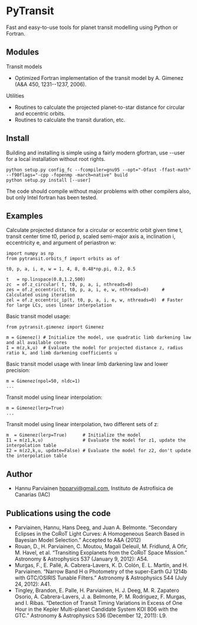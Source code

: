 PyTransit
=========

Fast and easy-to-use tools for planet transit modelling using Python or Fortran.

Modules
-------
Transit models
  - Optimized Fortran implementation of the transit model by A. Gimenez (A&A 450, 1231--1237, 2006).

Utilities
  - Routines to calculate the projected planet-to-star distance for circular and eccentric orbits.
  - Routines to calculate the transit duration, etc.

Install
-------
Building and installing is simple using a fairly modern gfortran, use --user for a local installation without root rights.

    python setup.py config_fc --fcompiler=gnu95 --opt="-Ofast -ffast-math" --f90flags="-cpp -fopenmp -march=native" build
    python setup.py install [--user]
    
The code should compile without major problems with other compilers also, but only Intel fortran has been tested.

Examples
--------
Calculate projected distance for a circular or eccentric orbit given time t, transit center time t0, period p, 
scaled semi-major axis a, inclination i, eccentricity e, and argument of periastron w:

    import numpy as np
    from pytransit.orbits_f import orbits as of

    t0, p, a, i, e, w = 1, 4, 8, 0.48*np.pi, 0.2, 0.5

    t   = np.linspace(0.8,1.2,500)
    zc  = of.z_circular( t, t0, p, a, i, nthreads=0)                  
    zes = of.z_eccentric(t, t0, p, a, i, e, w, nthreads=0)     # Calculated using iteration
    zel = of.z_eccentric_ip(t, t0, p, a, i, e, w, nthreads=0)  # Faster for large LCs, uses linear interpolation

Basic transit model usage:

    from pytransit.gimenez import Gimenez
    
    m = Gimenez() # Initialize the model, use quadratic limb darkening law and all available cores
    I = m(z,k,u)  # Evaluate the model for projected distance z, radius ratio k, and limb darkening coefficients u
      
Basic transit model usage with linear limb darkening law and lower precision:

    m = Gimenez(npol=50, nldc=1)
    ...
      
Transit model using linear interpolation:

    m = Gimenez(lerp=True)
    ...

Transit model using linear interpolation, two different sets of z:

    m  = Gimenez(lerp=True)      # Initialize the model
    I1 = m(z1,k,u)               # Evaluate the model for z1, update the interpolation table
    I2 = m(z2,k,u, update=False) # Evaluate the model for z2, don't update the interpolation table
    
Author
------
  - Hannu Parviainen <hpparvi@gmail.com>, Instituto de Astrofísica de Canarias (IAC)

Publications using the code
----------------------------
  - Parviainen, Hannu, Hans Deeg, and Juan A. Belmonte. “Secondary Eclipses in the CoRoT Light Curves: A Homogeneous Search Based in Bayesian Model Selection.” Accepted to A&A (2012)
  - Rouan, D., H. Parviainen, C. Moutou, Magali Deleuil, M. Fridlund, A Ofir, M. Havel, et al. “Transiting Exoplanets from the CoRoT Space Mission.” Astronomy & Astrophysics 537 (January 9, 2012): A54.
  - Murgas, F., E. Pallé, A. Cabrera-Lavers, K. D. Colón, E. L. Martín, and H. Parviainen. “Narrow Band H α Photometry of the super-Earth GJ 1214b with GTC/OSIRIS Tunable Filters.” Astronomy & Astrophysics 544 (July 24, 2012): A41.
  - Tingley, Brandon, E. Palle, H. Parviainen, H. J. Deeg, M. R. Zapatero Osorio, A. Cabrera-Lavers, J. a. Belmonte, P. M. Rodriguez, F. Murgas, and I. Ribas. “Detection of Transit Timing Variations in Excess of One Hour in the Kepler Multi-planet Candidate System KOI 806 with the GTC.” Astronomy & Astrophysics 536 (December 12, 2011): L9.
